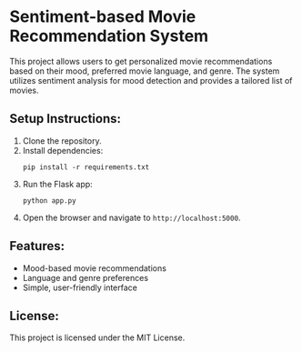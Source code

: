 # Sentiment-based Movie Recommendation System

This project allows users to get personalized movie recommendations based on their mood, preferred movie language, and genre. The system utilizes sentiment analysis for mood detection and provides a tailored list of movies.

## Setup Instructions:
1. Clone the repository.
2. Install dependencies:
    ```
    pip install -r requirements.txt
    ```
3. Run the Flask app:
    ```
    python app.py
    ```
4. Open the browser and navigate to `http://localhost:5000`.

## Features:
- Mood-based movie recommendations
- Language and genre preferences
- Simple, user-friendly interface

## License:
This project is licensed under the MIT License.
